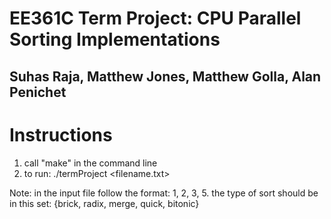 # EE361C Term Project: CPU Parallel Sorting Implementations
## Suhas Raja, Matthew Jones, Matthew Golla, Alan Penichet

# Instructions

1. call "make" in the command line
2. to run: ./termProject <filename.txt>  <type of sort>

Note: in the input file follow the format: 1, 2, 3, 5. 
      the type of sort should be in this set: {brick, radix, merge, quick, bitonic}
